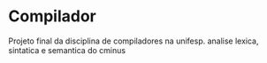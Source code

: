# Compilador

Projeto final da disciplina de compiladores na unifesp.
analise lexica, sintatica e semantica do cminus